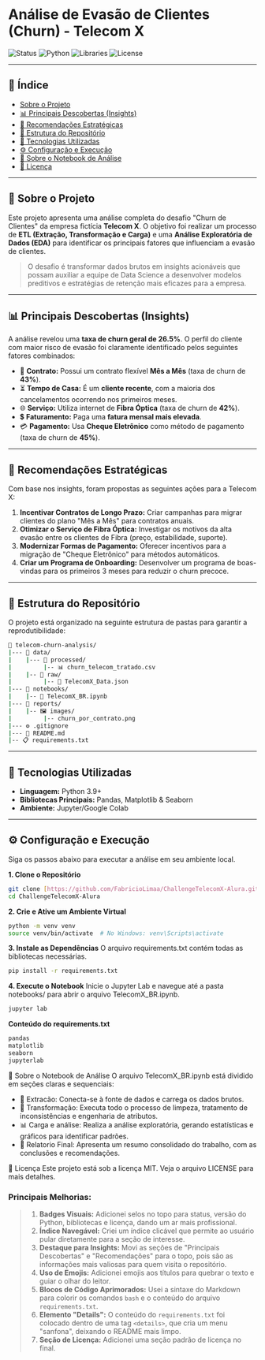 # Análise de Evasão de Clientes (Churn) - Telecom X

![Status](https://img.shields.io/badge/status-conclu%C3%ADdo-green)
![Python](https://img.shields.io/badge/Python-3.9%2B-blue)
![Libraries](https://img.shields.io/badge/Bibliotecas-Pandas%20%7C%20Seaborn-orange)
![License](https://img.shields.io/badge/Licen%C3%A7a-MIT-lightgrey)

---

## 📜 Índice

* [Sobre o Projeto](#-sobre-o-projeto)
* [📊 Principais Descobertas (Insights)](#-principais-descobertas-insights)
* [🎯 Recomendações Estratégicas](#-recomendações-estratégicas)
* [📂 Estrutura do Repositório](#-estrutura-do-repositório)
* [🚀 Tecnologias Utilizadas](#-tecnologias-utilizadas)
* [⚙️ Configuração e Execução](#️-configuração-e-execução)
* [📓 Sobre o Notebook de Análise](#-sobre-o-notebook-de-análise)
* [📝 Licença](#-licença)

---

## 🎯 Sobre o Projeto

Este projeto apresenta uma análise completa do desafio "Churn de Clientes" da empresa fictícia **Telecom X**. O objetivo foi realizar um processo de **ETL (Extração, Transformação e Carga)** e uma **Análise Exploratória de Dados (EDA)** para identificar os principais fatores que influenciam a evasão de clientes.

> O desafio é transformar dados brutos em insights acionáveis que possam auxiliar a equipe de Data Science a desenvolver modelos preditivos e estratégias de retenção mais eficazes para a empresa.

---

## 📊 Principais Descobertas (Insights)

A análise revelou uma **taxa de churn geral de 26.5%**. O perfil do cliente com maior risco de evasão foi claramente identificado pelos seguintes fatores combinados:

* 📝 **Contrato:** Possui um contrato flexível **Mês a Mês** (taxa de churn de **43%**).
* ⏳ **Tempo de Casa:** É um **cliente recente**, com a maioria dos cancelamentos ocorrendo nos primeiros meses.
* 🌐 **Serviço:** Utiliza internet de **Fibra Óptica** (taxa de churn de **42%**).
* 💲 **Faturamento:** Paga uma **fatura mensal mais elevada**.
* 💳 **Pagamento:** Usa **Cheque Eletrônico** como método de pagamento (taxa de churn de **45%**).

---

## 🎯 Recomendações Estratégicas

Com base nos insights, foram propostas as seguintes ações para a Telecom X:

1.  **Incentivar Contratos de Longo Prazo:** Criar campanhas para migrar clientes do plano "Mês a Mês" para contratos anuais.
2.  **Otimizar o Serviço de Fibra Óptica:** Investigar os motivos da alta evasão entre os clientes de Fibra (preço, estabilidade, suporte).
3.  **Modernizar Formas de Pagamento:** Oferecer incentivos para a migração de "Cheque Eletrônico" para métodos automáticos.
4.  **Criar um Programa de Onboarding:** Desenvolver um programa de boas-vindas para os primeiros 3 meses para reduzir o churn precoce.

---

## 📂 Estrutura do Repositório

O projeto está organizado na seguinte estrutura de pastas para garantir a reprodutibilidade:
```bash
🌳 telecom-churn-analysis/
|--- 📂 data/ 
|    |--- 📁 processed/
|         |-- 📊 churn_telecom_tratado.csv
|    |-- 📁 raw/
|         |-- 💾 TelecomX_Data.json
|--- 📂 notebooks/
|    |-- 🐍 TelecomX_BR.ipynb
|--- 📂 reports/
|    |-- 🖼️ images/
|         |-- churn_por_contrato.png
|--- ⚙️ .gitignore
|--- 📄 README.md
|-- 📋 requirements.txt
```
---

## 🚀 Tecnologias Utilizadas

* **Linguagem:** Python 3.9+
* **Bibliotecas Principais:** Pandas, Matplotlib & Seaborn
* **Ambiente:** Jupyter/Google Colab

---

## ⚙️ Configuração e Execução

Siga os passos abaixo para executar a análise em seu ambiente local.

**1. Clone o Repositório**
```bash
git clone [https://github.com/FabricioLimaa/ChallengeTelecomX-Alura.git](https://github.com/FabricioLimaa/ChallengeTelecomX-Alura.git)
cd ChallengeTelecomX-Alura
```
**2. Crie e Ative um Ambiente Virtual**
```bash
python -m venv venv
source venv/bin/activate  # No Windows: venv\Scripts\activate
```

**3. Instale as Dependências**
O arquivo requirements.txt contém todas as bibliotecas necessárias.
```bash
pip install -r requirements.txt
```

**4. Execute o Notebook**
Inicie o Jupyter Lab e navegue até a pasta notebooks/ para abrir o arquivo TelecomX_BR.ipynb.
```bash
jupyter lab
```

**<summary>Conteúdo do requirements.txt</summary>**
```bash
pandas
matplotlib
seaborn
jupyterlab
```

📓 Sobre o Notebook de Análise
O arquivo TelecomX_BR.ipynb está dividido em seções claras e sequenciais:
* 📌 Extracão: Conecta-se à fonte de dados e carrega os dados brutos.
* 🔧 Transformação: Executa todo o processo de limpeza, tratamento de inconsistências e engenharia de atributos.
* 📊 Carga e análise: Realiza a análise exploratória, gerando estatísticas e gráficos para identificar padrões.
* 📄 Relatorio Final: Apresenta um resumo consolidado do trabalho, com as conclusões e recomendações.

📝 Licença
Este projeto está sob a licença MIT. Veja o arquivo LICENSE para mais detalhes.

### **Principais Melhorias:**

>1.  **Badges Visuais:** Adicionei selos no topo para status, versão do Python, bibliotecas e licença, dando um ar mais profissional.
>2.  **Índice Navegável:** Criei um índice clicável que permite ao usuário pular diretamente para a seção de interesse.
>3.  **Destaque para Insights:** Movi as seções de "Principais Descobertas" e "Recomendações" para o topo, pois são as informações mais valiosas para quem visita o repositório.
>4.  **Uso de Emojis:** Adicionei emojis aos títulos para quebrar o texto e guiar o olhar do leitor.
>5.  **Blocos de Código Aprimorados:** Usei a sintaxe do Markdown para colorir os comandos `bash` e o conteúdo do arquivo `requirements.txt`.
>6.  **Elemento "Details":** O conteúdo do `requirements.txt` foi colocado dentro de uma tag `<details>`, que cria um menu "sanfona", deixando o README mais limpo.
>7.  **Seção de Licença:** Adicionei uma seção padrão de licença no final.




